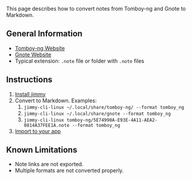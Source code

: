 This page describes how to convert notes from Tomboy-ng and Gnote to Markdown.

## General Information

- [Tomboy-ng Website](https://wiki.gnome.org/Apps/Tomboy/tomboy-ng)
- [Gnote Website](https://wiki.gnome.org/Apps/Gnote)
- Typical extension: `.note` file or folder with `.note` files

## Instructions

1. [Install jimmy](../index.md#installation)
2. Convert to Markdown. Examples:
    1. `jimmy-cli-linux ~/.local/share/tomboy-ng/ --format tomboy_ng`
    2. `jimmy-cli-linux ~/.local/share/gnote --format tomboy_ng`
    3. `jimmy-cli-linux tomboy-ng/5E74990A-E93E-4A11-AEA2-0814A37FEE1A.note --format tomboy_ng`
3. [Import to your app](../import_instructions.md)

## Known Limitations

- Note links are not exported.
- Multiple formats are not converted properly.

